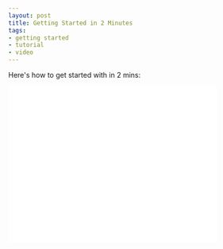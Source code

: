 ```yaml
---
layout: post
title: Getting Started in 2 Minutes
tags:
- getting started
- tutorial
- video
---
```


Here's how to get started with  in 2 mins:
<iframe width="420" height="315" src="//www.youtube.com/embed/X9F17MWKnu4" frameborder="0" allowfullscreen></iframe>

